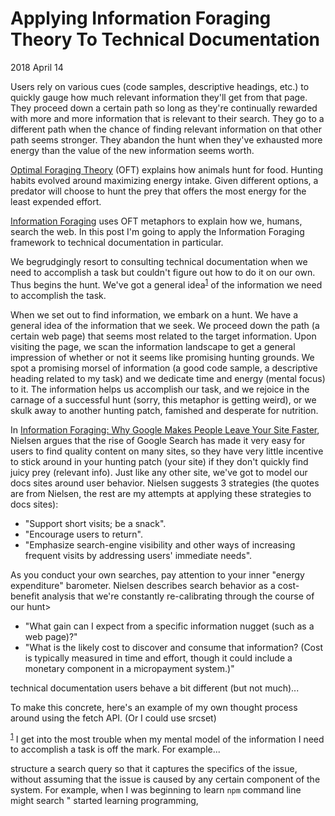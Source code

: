 # Applying Information Foraging Theory To Technical Documentation

<time datetime="2018-04-14">2018 April 14</time>

<p id="summary">
  Users rely on various cues (code samples, descriptive headings, etc.) to quickly gauge how
  much relevant information they'll get from that page. They proceed down a certain path so
  long as they're continually rewarded with more and more information that is relevant to
  their search. They go to a different path when the chance of finding relevant information on
  that other path seems stronger. They abandon the hunt when they've exhausted more energy than
  the value of the new information seems worth.
</p>

[Optimal Foraging Theory][OFT] (OFT) explains how animals hunt for food. Hunting habits evolved
around maximizing energy intake. Given different options, a predator will choose to hunt the
prey that offers the most energy for the least expended effort.

[OFT]: https://en.wikipedia.org/wiki/Optimal_foraging_theory

[Information Foraging][IF] uses OFT metaphors to explain how we, humans, search the web. In this
post I'm going to apply the Information Foraging framework to technical documentation in
particular.

We begrudgingly resort to consulting technical documentation when we need to accomplish a task but
couldn't figure out how to do it on our own. Thus begins the hunt. We've got a general
idea<sup id="sup1"><a href="note1">1</a></sup> of the information we need to accomplish the task.


When we set out to find information, we embark on a hunt. We have a general
idea of the information that we seek. We proceed down the path (a certain web page)
that seems most related to the target information. Upon visiting the page, we scan the information
landscape to get a general impression of whether or not it seems like promising hunting grounds.
We spot a promising morsel of information (a good code sample, a descriptive heading related to
my task) and we dedicate time and energy (mental focus) to it. The information helps us accomplish
our task, and we rejoice in the carnage of a successful hunt (sorry, this metaphor is getting
weird), or we skulk away to another hunting patch, famished and desperate for nutrition.

[IF]: https://en.wikipedia.org/wiki/Information_foraging

In [Information Foraging: Why Google Makes People Leave Your Site Faster][Nielsen], Nielsen
argues that the rise of Google Search has made it very easy for users to find quality content
on many sites, so they have very little incentive to stick around in your hunting patch (your site)
if they don't quickly find juicy prey (relevant info). Just like any other site, we've got to
model our docs sites around user behavior. Nielsen suggests 3 strategies (the quotes are from
Nielsen, the rest are my attempts at applying these strategies to docs sites):

* "Support short visits; be a snack".
* "Encourage users to return".
* "Emphasize search-engine visibility and other ways of increasing frequent visits by addressing
  users' immediate needs".


As you conduct your own searches, pay attention to your inner "energy expenditure" barometer.
Nielsen describes search behavior as a cost-benefit analysis that we're constantly re-calibrating
through the course of our hunt>

* "What gain can I expect from a specific information nugget (such as a web page)?"
* "What is the likely cost to discover and consume that information? (Cost is typically measured in time and effort, though it could include a monetary component in a micropayment system.)"


technical documentation users behave a bit different (but not much)... 

[Nielsen]: https://www.nngroup.com/articles/information-scent/



To make this concrete, here's an example of my own thought process around using the fetch API.
(Or I could use srcset)




<p id="note1">
  <sup><a href="#sup1">1</a></sup> I get into the most trouble when my mental model of the
  information I need to accomplish a task is off the mark. For example...


  structure a search query so that it captures the specifics of the issue, without assuming that
  the issue is caused by any certain component of the system. For example, when I was beginning
  to learn `npm`
  command line might search "
  started learning programming, 
</p>

